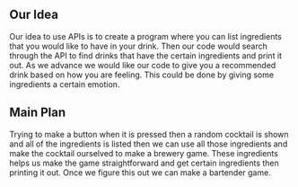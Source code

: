 ## **Our Idea**
Our idea to use APIs is to create a program where you can list ingredients that you would like to have in your drink. Then our code would search through the API to find drinks that have the certain ingredients and print it out.  As we advance we would like our code to give you a recommended drink based on how you are feeling. This could be done by giving some ingredients a certain emotion.

## **Main Plan**
Trying to make a button when it is pressed then a random cocktail is shown and all of the ingredients is listed then we can use all those ingredients and make the cocktail ourselved to make a brewery game. 
These ingredients helps us make the game straightforward and get certain ingredients then printing it out. Once we figure this out we can make a bartender game.
